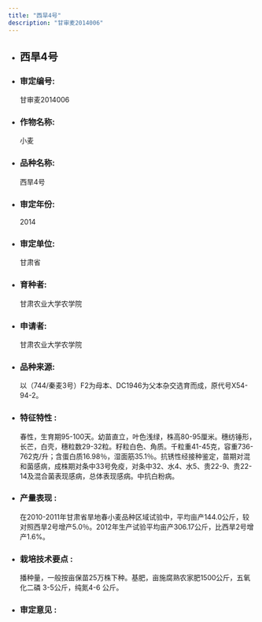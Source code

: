 ```yaml
---
title: "西旱4号"
description: "甘审麦2014006"
---
```

* ## 西旱4号
* ###  审定编号:  
   甘审麦2014006

*  ### 作物名称:  
   小麦

*   ###  品种名称: 
    西旱4号

*   ### 审定年份: 
    2014

*   ### 审定单位:  
    甘肃省

*   ### 育种者:  
    甘肃农业大学农学院

*   ### 申请者:  
    甘肃农业大学农学院

*   ### 品种来源:  
    以（744/秦麦3号）F2为母本、DC1946为父本杂交选育而成，原代号X54-94-2。

*   ### 特征特性 : 
    春性，生育期95-100天。幼苗直立，叶色浅绿，株高80-95厘米。穗纺锤形，长芒，白壳，穗粒数29-32粒。籽粒白色、角质。千粒重41-45克，容重736-762克/升；含蛋白质16.98％，湿面筋35.1％。抗锈性经接种鉴定，苗期对混和菌感病，成株期对条中33号免疫，对条中32、水4、水5、贵22-9、贵22-14及混合菌表现感病，总体表现感病。中抗白粉病。

*   ### 产量表现 : 
    在2010-2011年甘肃省旱地春小麦品种区域试验中，平均亩产144.0公斤，较对照西旱2号增产5.0％。2012年生产试验平均亩产306.17公斤，比西旱2号增产1.6%。

*   ### 栽培技术要点 : 
    播种量，一般按亩保苗25万株下种。基肥，亩施腐熟农家肥1500公斤，五氧化二磷 3-5公斤，纯氮4-6 公斤。

*   ### 审定意见 : 
    
